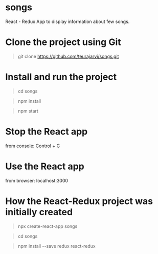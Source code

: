 # songs

React - Redux App to display information about few songs.

# Clone the project using Git

> git clone https://github.com/teurajarvi/songs.git

# Install and run the project

> cd songs

> npm install

> npm start

# Stop the React app

from console:
Control + C

# Use the React app

from browser: localhost:3000

# How the React-Redux project was initially created

> npx create-react-app songs

> cd songs

> npm install --save redux react-redux
